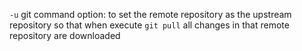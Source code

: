 `-u` git command option: to set the remote repository as the upstream repository so that when execute `git pull` all changes in that remote repository are downloaded
